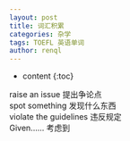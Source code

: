 ```yaml
---
layout: post
title: 词汇积累
categories: 杂学
tags: TOEFL 英语单词
author: renql
---
```


* content
{:toc}

raise an issue 提出争论点    
spot something 发现什么东西    
violate the guidelines 违反规定      
Given......    考虑到    
